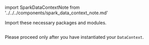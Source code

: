 import SparkDataContextNote from '../../../components/spark_data_context_note.md'

Import these necessary packages and modules.

```python name="tests/integration/docusaurus/connecting_to_your_data/cloud/s3/spark/inferred_and_runtime_yaml_example.py imports for spark data context"
```

<SparkDataContextNote />

Please proceed only after you have instantiated your `DataContext`.